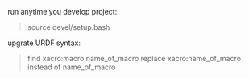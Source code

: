 run anytime you develop project:
> source devel/setup.bash

upgrate URDF syntax:
> find xacro:macro name_of_macro
> replace xacro:name_of_macro instead of name_of_macro
